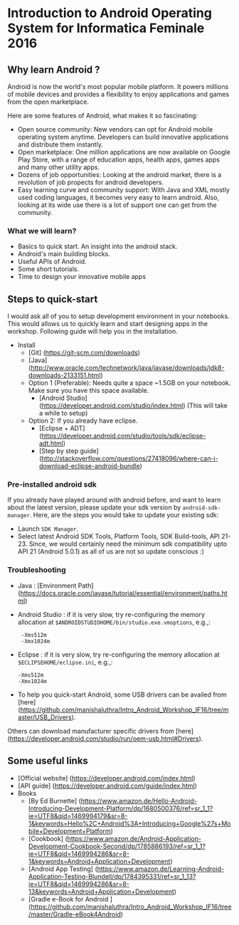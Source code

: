 # Introduction to Android Operating System for Informatica Feminale 2016

## Why learn Android ?

Android is now the world's most popular mobile platform. It powers millions of mobile devices and provides a flexibility to enjoy applications and games from the open marketplace.

Here are some features of Android, what makes it so fascinating:
* Open source community:
New vendors can opt for Android mobile operating system anytime. Developers can build innovative applications and distribute them instantly.
* Open marketplace:
One million applications are now available on Google Play Store, with a range of education apps, health apps, games apps and many other utility apps.
* Dozens of job opportunities:
Looking at the android market, there is a revolution of job propects for android developers.
* Easy learning curve and community support:
With Java and XML mostly used coding languages, it becomes very easy to learn android. Also, looking at its wide use there is a lot of support one can get from the community.

### What we will learn?
* Basics to quick start. An insight into the android stack.
* Android's main building blocks.
* Useful APIs of Android.
* Some short tutorials.
* Time to design your innovative mobile apps

## Steps to quick-start
I would ask all of you to setup development environment in your notebooks. This would allows us to quickly learn and start designing apps in the workshop. Following guide will help you in the installation.

* Install 
  * [Git] (https://git-scm.com/downloads)
  * [Java] (http://www.oracle.com/technetwork/java/javase/downloads/jdk8-downloads-2133151.html)
  * Option 1 (Preferable): Needs quite a space ~1.5GB on your notebook. Make sure you have this space available.
    * [Android Studio] (https://developer.android.com/studio/index.html)
    (This will take a while to setup)
  * Option 2: If you already have eclipse.
    * [Eclipse + ADT] (https://developer.android.com/studio/tools/sdk/eclipse-adt.html)
    * [Step by step guide] (http://stackoverflow.com/questions/27418096/where-can-i-download-eclipse-android-bundle)

### Pre-installed android sdk
If you already have played around with android before, and want to learn about the latest version, please update your sdk version by `android-sdk-manager`. Here, are the steps you would take to update your existing sdk:
  * Launch `SDK Manager`.
  * Select latest Android SDK Tools, Platform Tools, SDK Build-tools, API 21-23. Since, we would certainly need the minimum sdk compatibility upto API 21 (Android 5.0.1) as all of us are not so update conscious :) 

### Troubleshooting
  * Java : 
    [Environment Path] (https://docs.oracle.com/javase/tutorial/essential/environment/paths.html)
  * Android Studio : 
    if it is very slow, try re-configuring the memory allocation at ` $ANDROIDSTUDIOHOME/bin/studio.exe.vmoptions `, e.g.,:

     ```
      -Xms512m
      -Xmx1024m
      ```
  * Eclipse : 
    if it is very slow, try re-configuring the memory allocation at `$ECLIPSEHOME/eclipse.ini`, e.g.,:

      ```
      -Xms512m
      -Xmx1024m
      ```
  * To help you quick-start Android, some USB drivers can be availed from [here] (https://github.com/manishaluthra/Intro_Android_Workshop_IF16/tree/master/USB_Drivers).
  
  Others can download manufacturer specific drivers from [here] (https://developer.android.com/studio/run/oem-usb.html#Drivers).


## Some useful links
* [Official website] (https://developer.android.com/index.html)
* [API guide] (https://developer.android.com/guide/index.html)
* Books
  * [By Ed Burnette] (https://www.amazon.de/Hello-Android-Introducing-Development-Platform/dp/1680500376/ref=sr_1_1?ie=UTF8&qid=1469994179&sr=8-1&keywords=Hello%2C+Android%3A+Introducing+Google%27s+Mobile+Development+Platform)
  * [Cookbook] (https://www.amazon.de/Android-Application-Development-Cookbook-Second/dp/1785886193/ref=sr_1_1?ie=UTF8&qid=1469994286&sr=8-1&keywords=Android+Application+Development)
  * [Android App Testing] (https://www.amazon.de/Learning-Android-Application-Testing-Blundell/dp/1784395331/ref=sr_1_13?ie=UTF8&qid=1469994286&sr=8-13&keywords=Android+Application+Development)
  * [Gradle e-Book for Android ] (https://github.com/manishaluthra/Intro_Android_Workshop_IF16/tree/master/Gradle-eBook4Android)

